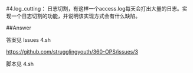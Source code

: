 #4.log_cutting：
日志切割，有这样一个access.log每天会打出大量的日志。实现一个日志切割的功能，并说明该实现方式会有什么缺陷。

##Answer

答案见 Issues 4.sh

https://github.com/strugglingyouth/360-OPS/issues/3
 
脚本见 4.sh  
